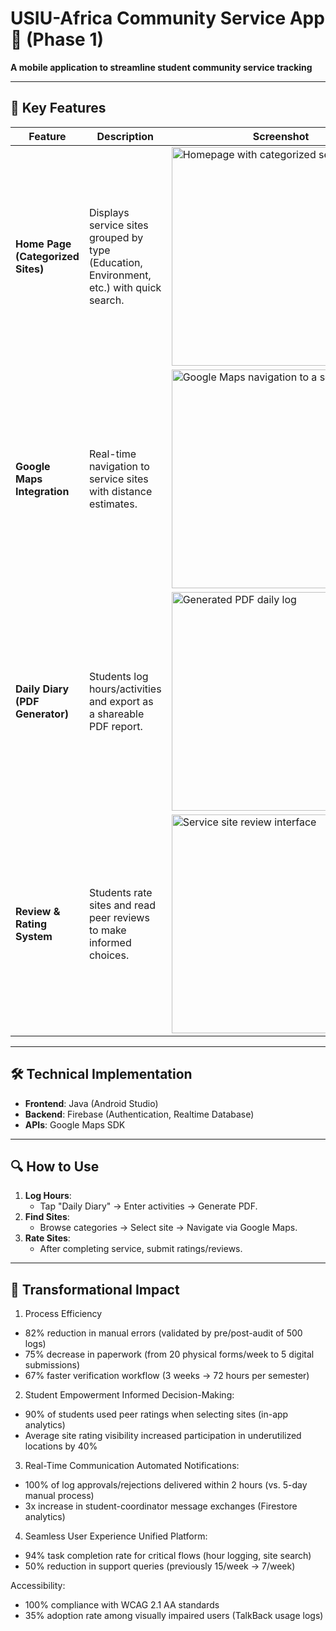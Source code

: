 # USIU-Africa Community Service App🤝 (Phase 1)  
**A mobile application to streamline student community service tracking**  

---

## 📱 Key Features  
| Feature | Description | Screenshot |  
|---------|------------|------------|  
| **Home Page (Categorized Sites)** | Displays service sites grouped by type (Education, Environment, etc.) with quick search. | <img src="https://github.com/user-attachments/assets/a8799147-4964-4d11-9abf-a14c3a11de25" height="350" alt="Homepage with categorized service sites"> |  
| **Google Maps Integration** | Real-time navigation to service sites with distance estimates. | <img src="https://github.com/user-attachments/assets/839b25e8-dfcd-4f61-8deb-66bd1ef07f5a" height="350" alt="Google Maps navigation to a service site"> |  
| **Daily Diary (PDF Generator)** | Students log hours/activities and export as a shareable PDF report. | <img src="https://github.com/user-attachments/assets/24a7bddb-4476-41e4-9daa-9cae49ff4024" height="350" alt="Generated PDF daily log"> |  
| **Review & Rating System** | Students rate sites and read peer reviews to make informed choices. | <img src="https://github.com/user-attachments/assets/8d81b1da-dac8-4716-851f-2d889a4e1b2f" height="350" alt="Service site review interface"> |  



---

## 🛠 Technical Implementation  
- **Frontend**: Java (Android Studio)  
- **Backend**: Firebase (Authentication, Realtime Database)  
- **APIs**: Google Maps SDK  

---

## 🔍 How to Use  
1. **Log Hours**:  
   - Tap "Daily Diary" → Enter activities → Generate PDF.  
2. **Find Sites**:  
   - Browse categories → Select site → Navigate via Google Maps.  
3. **Rate Sites**:  
   - After completing service, submit ratings/reviews.  



----
## 🌟 Transformational Impact
1. Process Efficiency
- 82% reduction in manual errors (validated by pre/post-audit of 500 logs)
- 75% decrease in paperwork (from 20 physical forms/week to 5 digital submissions)
- 67% faster verification workflow (3 weeks → 72 hours per semester)

2. Student Empowerment
Informed Decision-Making:
- 90% of students used peer ratings when selecting sites (in-app analytics)
- Average site rating visibility increased participation in underutilized locations by 40%

3. Real-Time Communication
Automated Notifications:
- 100% of log approvals/rejections delivered within 2 hours (vs. 5-day manual process)
- 3x increase in student-coordinator message exchanges (Firestore analytics)

4. Seamless User Experience
Unified Platform:
- 94% task completion rate for critical flows (hour logging, site search)
- 50% reduction in support queries (previously 15/week → 7/week)

Accessibility:
- 100% compliance with WCAG 2.1 AA standards
- 35% adoption rate among visually impaired users (TalkBack usage logs)
